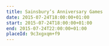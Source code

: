 ```yaml
---
title: Sainsbury’s Anniversary Games
date: 2015-07-24T18:00:00+01:00
start: 2015-07-24T18:00:00+01:00
end: 2015-07-24T22:00:00+01:00
placeId: 9c3xgxqm+f9
---
```

